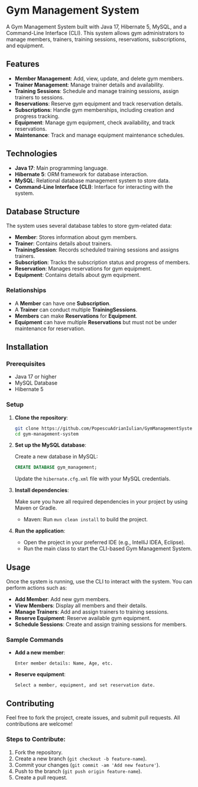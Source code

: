 
# Gym Management System

A Gym Management System built with Java 17, Hibernate 5, MySQL, and a Command-Line Interface (CLI). This system allows gym administrators to manage members, trainers, training sessions, reservations, subscriptions, and equipment.

## Features

- **Member Management**: Add, view, update, and delete gym members.
- **Trainer Management**: Manage trainer details and availability.
- **Training Sessions**: Schedule and manage training sessions, assign trainers to sessions.
- **Reservations**: Reserve gym equipment and track reservation details.
- **Subscriptions**: Handle gym memberships, including creation and progress tracking.
- **Equipment**: Manage gym equipment, check availability, and track reservations.
- **Maintenance**: Track and manage equipment maintenance schedules.

## Technologies

- **Java 17**: Main programming language.
- **Hibernate 5**: ORM framework for database interaction.
- **MySQL**: Relational database management system to store data.
- **Command-Line Interface (CLI)**: Interface for interacting with the system.

## Database Structure

The system uses several database tables to store gym-related data:

- **Member**: Stores information about gym members.
- **Trainer**: Contains details about trainers.
- **TrainingSession**: Records scheduled training sessions and assigns trainers.
- **Subscription**: Tracks the subscription status and progress of members.
- **Reservation**: Manages reservations for gym equipment.
- **Equipment**: Contains details about gym equipment.

### Relationships

- A **Member** can have one **Subscription**.
- A **Trainer** can conduct multiple **TrainingSessions**.
- **Members** can make **Reservations** for **Equipment**.
- **Equipment** can have multiple **Reservations** but must not be under maintenance for reservation.

## Installation

### Prerequisites

- Java 17 or higher
- MySQL Database
- Hibernate 5

### Setup

1. **Clone the repository**:

   ```bash
   git clone https://github.com/PopescuAdrianIulian/GymManagementSystem.git
   cd gym-management-system
   ```

2. **Set up the MySQL database**:

   Create a new database in MySQL:

   ```sql
   CREATE DATABASE gym_management;
   ```

   Update the `hibernate.cfg.xml` file with your MySQL credentials.

3. **Install dependencies**:

   Make sure you have all required dependencies in your project by using Maven or Gradle.

   - Maven: Run `mvn clean install` to build the project.

4. **Run the application**:

   - Open the project in your preferred IDE (e.g., IntelliJ IDEA, Eclipse).
   - Run the main class to start the CLI-based Gym Management System.

## Usage

Once the system is running, use the CLI to interact with the system. You can perform actions such as:

- **Add Member**: Add new gym members.
- **View Members**: Display all members and their details.
- **Manage Trainers**: Add and assign trainers to training sessions.
- **Reserve Equipment**: Reserve available gym equipment.
- **Schedule Sessions**: Create and assign training sessions for members.

### Sample Commands

- **Add a new member**:
  ```
  Enter member details: Name, Age, etc.
  ```
- **Reserve equipment**:
  ```
  Select a member, equipment, and set reservation date.
  ```

## Contributing

Feel free to fork the project, create issues, and submit pull requests. All contributions are welcome!

### Steps to Contribute:

1. Fork the repository.
2. Create a new branch (`git checkout -b feature-name`).
3. Commit your changes (`git commit -am 'Add new feature'`).
4. Push to the branch (`git push origin feature-name`).
5. Create a pull request.


